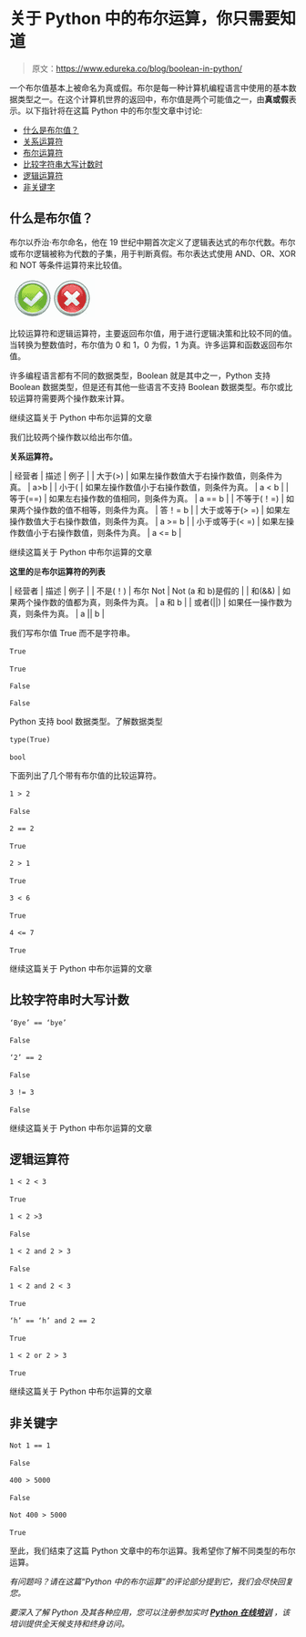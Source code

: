 # 关于 Python 中的布尔运算，你只需要知道

> 原文：<https://www.edureka.co/blog/boolean-in-python/>

一个布尔值基本上被命名为真或假。布尔是每一种计算机编程语言中使用的基本数据类型之一。在这个计算机世界的返回中，布尔值是两个可能值之一，由**真或假**表示。以下指针将在这篇 Python 中的布尔型文章中讨论:

*   [什么是布尔值？](#what)
*   [关系运算符](#RelationalOperators)
*   [布尔运算符](#BooleanOperators)
*   [比较字符串大写计数时](#Whencomparingstringcapitalizationcounts)
*   [逻辑运算符](#LogicalOperators)
*   [非关键字](#NotKeyword)

## **什么是布尔值？**

布尔以乔治·布尔命名，他在 19 世纪中期首次定义了逻辑表达式的布尔代数。布尔或布尔逻辑被称为代数的子集，用于判断真假。布尔表达式使用 AND、OR、XOR 和 NOT 等条件运算符来比较值。

![Boolean in Python](img/82af5d5749d2f99e43472d664f102f22.png)

比较运算符和逻辑运算符，主要返回布尔值，用于进行逻辑决策和比较不同的值。当转换为整数值时，布尔值为 0 和 1，0 为假，1 为真。许多运算和函数返回布尔值。

许多编程语言都有不同的数据类型，Boolean 就是其中之一，Python 支持 Boolean 数据类型，但是还有其他一些语言不支持 Boolean 数据类型。布尔或比较运算符需要两个操作数来计算。

继续这篇关于 Python 中布尔运算的文章

我们比较两个操作数以给出布尔值。

**关系运算符。**

| 经营者 | 描述 | 例子 |
| 大于(>) | 如果左操作数值大于右操作数值，则条件为真。 | a>b |
| 小于( | 如果左操作数值小于右操作数值，则条件为真。 | a < b |
| 等于(==) | 如果左右操作数的值相同，则条件为真。 | a == b |
| 不等于(！=) | 如果两个操作数的值不相等，则条件为真。 | 答！= b |
| 大于或等于(> =) | 如果左操作数值大于右操作数值，则条件为真。 | a >= b |
| 小于或等于(< =) | 如果左操作数值小于右操作数值，则条件为真。 | a <= b |

继续这篇关于 Python 中布尔运算的文章

**这里的**是**布尔运算符的列表**

| 经营者 | 描述 | 例子 |
| 不是(！) | 布尔 Not | Not (a 和 b)是假的 |
| 和(&&) | 如果两个操作数的值都为真，则条件为真。 | a 和 b |
| 或者(&#124;&#124;) | 如果任一操作数为真，则条件为真。 | a &#124;&#124; b |

我们写布尔值 True 而不是字符串。

```
True
```

`True`

```
False
```

```
False
```

Python 支持 bool 数据类型。了解数据类型

```
type(True)
```

`bool`

下面列出了几个带有布尔值的比较运算符。

```
1 > 2
```

`False`

```
2 == 2
```

`True`

```
2 > 1
```

`True`

```
3 < 6
```

`True`

```
4 <= 7
```

`True`

继续这篇关于 Python 中布尔运算的文章

## **比较**字符串时**大写计数**

```
‘Bye’ == ‘bye’
```

`False`

```
‘2’ == 2
```

`False`

```
3 != 3 
```

`False`

继续这篇关于 Python 中布尔运算的文章

## **逻辑运算符**

```
1 < 2 < 3 
```

`True`

```
1 < 2 >3
```

`False`

```
1 < 2 and 2 > 3
```

`False`

```
1 < 2 and 2 < 3 
```

`True`

```
‘h’ == ‘h’ and 2 == 2 
```

`True`

```
1 < 2 or 2 > 3
```

`True`

继续这篇关于 Python 中布尔运算的文章

## **非关键字**

```
Not 1 == 1
```

`False`

```
400 > 5000
```

`False`

```
Not 400 > 5000
```

`True`

至此，我们结束了这篇 Python 文章中的布尔运算。我希望你了解不同类型的布尔运算。

*有问题吗？请在这篇“Python 中的布尔运算”的评论部分提到它，我们会尽快回复您。*

*要深入了解 Python 及其各种应用，您可以注册参加实时 **[Python 在线培训](https://www.edureka.co/python)** ，该培训提供全天候支持和终身访问。*